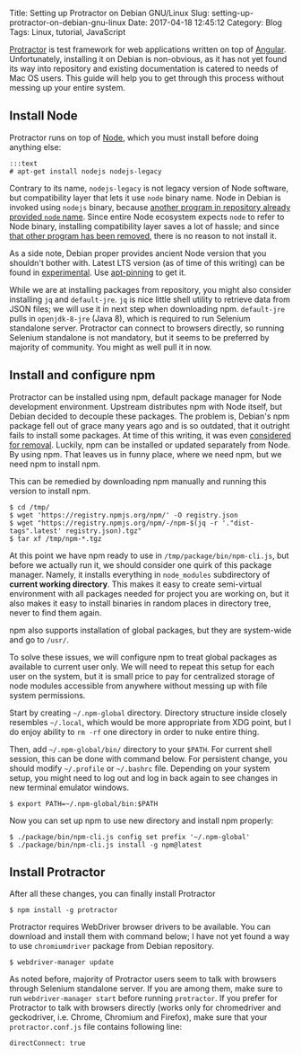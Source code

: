 Title: Setting up Protractor on Debian GNU/Linux
Slug: setting-up-protractor-on-debian-gnu-linux
Date: 2017-04-18 12:45:12
Category: Blog
Tags: Linux, tutorial, JavaScript

[Protractor](http://www.protractortest.org/) is test framework for web applications written on top of [Angular](https://angular.io/). Unfortunately, installing it on Debian is non-obvious, as it has not yet found its way into repository and existing documentation is catered to needs of Mac OS users. This guide will help you to get through this process without messing up your entire system.

<!-- more -->

## Install Node

Protractor runs on top of [Node](https://nodejs.org), which you must install before doing anything else:

    :::text
    # apt-get install nodejs nodejs-legacy

Contrary to its name, `nodejs-legacy` is not legacy version of Node software, but compatibility layer that lets it use `node` binary name. Node in Debian is invoked using `nodejs` binary, because [another program in repository already provided `node` name](https://lists.debian.org/debian-devel-announce/2012/07/msg00002.html). 
Since entire Node ecosystem expects `node` to refer to Node binary, installing compatibility layer saves a lot of hassle; and since [that other program has been removed](https://bugs.debian.org/cgi-bin/bugreport.cgi?bug=797929), there is no reason to not install it.

As a side note, Debian proper provides ancient Node version that you shouldn't bother with. Latest LTS version (as of time of this writing) can be found in [experimental](https://packages.debian.org/experimental/nodejs). Use [apt-pinning](http://jaqque.sbih.org/kplug/apt-pinning.html) to get it.

While we are at installing packages from repository, you might also consider installing `jq` and `default-jre`. `jq` is nice little shell utility to retrieve data from JSON files; we will use it in next step when downloading npm. `default-jre` pulls in `openjdk-8-jre` (Java 8), which is required to run Selenium standalone server. Protractor can connect to browsers directly, so running Selenium standalone is not mandatory, but it seems to be preferred by majority of community. You might as well pull it in now.

## Install and configure npm

Protractor can be installed using npm, default package manager for Node development environment. Upstream distributes npm with Node itself, but Debian decided to decouple these packages. The problem is, Debian's npm package fell out of grace many years ago and is so outdated, that it outright fails to install some packages. At time of this writing, it was even [considered for removal](https://bugs.debian.org/cgi-bin/bugreport.cgi?bug=857986). Luckily, npm can be installed or updated separately from Node. By using npm. That leaves us in funny place, where we need npm, but we need npm to install npm.

This can be remedied by downloading npm manually and running this version to install npm.

	$ cd /tmp/
	$ wget 'https://registry.npmjs.org/npm/' -O registry.json
	$ wget "https://registry.npmjs.org/npm/-/npm-$(jq -r '."dist-tags".latest' registry.json).tgz"
	$ tar xf /tmp/npm-*.tgz

At this point we have npm ready to use in `/tmp/package/bin/npm-cli.js`, but before we actually run it, we should consider one quirk of this package manager. Namely, it installs everything in `node_modules` subdirectory of **current working directory**. This makes it easy to create semi-virtual environment with all packages needed for project you are working on, but it also makes it easy to install binaries in random places in directory tree, never to find them again.

npm also supports installation of global packages, but they are system-wide and go to `/usr/`.

To solve these issues, we will configure npm to treat global packages as available to current user only. We will need to repeat this setup for each user on the system, but it is small price to pay for centralized storage of node modules accessible from anywhere without messing up with file system permissions.

Start by creating `~/.npm-global` directory. Directory structure inside closely resembles `~/.local`, which would be more appropriate from XDG point, but I do enjoy ability to `rm -rf` one directory in order to nuke entire thing.

Then, add `~/.npm-global/bin/` directory to your `$PATH`. For current shell session, this can be done with command below. For persistent change, you should modify `~/.profile` or `~/.bashrc` file. Depending on your system setup, you might need to log out and log in back again to see changes in new terminal emulator windows.

    $ export PATH=~/.npm-global/bin:$PATH

Now you can set up npm to use new directory and install npm properly:

	$ ./package/bin/npm-cli.js config set prefix '~/.npm-global'
	$ ./package/bin/npm-cli.js install -g npm@latest

## Install Protractor

After all these changes, you can finally install Protractor

    $ npm install -g protractor

Protractor requires WebDriver browser drivers to be available. You can download and install them with command below; I have not yet found a way to use `chromiumdriver` package from Debian repository.

    $ webdriver-manager update

As noted before, majority of Protractor users seem to talk with browsers through Selenium standalone server. If you are among them, make sure to run `webdriver-manager start` before running `protractor`. If you prefer for Protractor to talk with browsers directly (works only for chromedriver and geckodriver, i.e. Chrome, Chromium and Firefox), make sure that your `protractor.conf.js` file contains following line:

    directConnect: true
